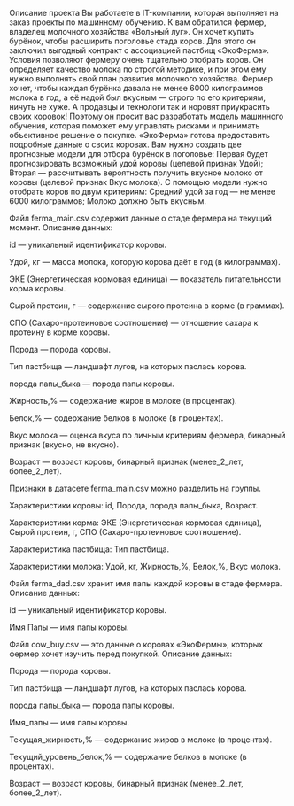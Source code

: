 Описание проекта
Вы работаете в IT-компании, которая выполняет на заказ проекты по машинному обучению. К вам обратился фермер, владелец молочного хозяйства «Вольный луг». Он хочет купить бурёнок, чтобы расширить поголовье стада коров. Для этого он заключил выгодный контракт с ассоциацией пастбищ «ЭкоФерма».
Условия позволяют фермеру очень тщательно отобрать коров. Он определяет качество молока по строгой методике, и при этом ему нужно выполнять свой план развития молочного хозяйства. Фермер хочет, чтобы каждая бурёнка давала не менее 6000 килограммов молока в год, а её надой был вкусным — строго по его критериям, ничуть не хуже. А продавцы и технологи так и норовят приукрасить своих коровок!
Поэтому он просит вас разработать модель машинного обучения, которая поможет ему управлять рисками и принимать объективное решение о покупке. «ЭкоФерма» готова предоставить подробные данные о своих коровах. Вам нужно создать две прогнозные модели для отбора бурёнок в поголовье:
Первая будет прогнозировать возможный удой коровы (целевой признак Удой);
Вторая — рассчитывать вероятность получить вкусное молоко от коровы (целевой признак Вкус молока).
С помощью модели нужно отобрать коров по двум критериям:
Средний удой за год — не менее 6000 килограммов;
Молоко должно быть вкусным.

Файл ferma_main.csv содержит данные о стаде фермера на текущий момент. Описание данных:

id — уникальный идентификатор коровы.

Удой, кг — масса молока, которую корова даёт в год (в килограммах).

ЭКЕ (Энергетическая кормовая единица) — показатель питательности корма коровы.

Сырой протеин, г — содержание сырого протеина в корме (в граммах).

СПО (Сахаро-протеиновое соотношение) — отношение сахара к протеину в корме коровы.

Порода — порода коровы.

Тип пастбища — ландшафт лугов, на которых паслась корова.

порода папы_быка — порода папы коровы.

Жирность,% — содержание жиров в молоке (в процентах).

Белок,% — содержание белков в молоке (в процентах).

Вкус молока — оценка вкуса по личным критериям фермера, бинарный признак (вкусно, не вкусно).

Возраст — возраст коровы, бинарный признак (менее_2_лет, более_2_лет).

Признаки в датасете ferma_main.csv можно разделить на группы.

Характеристики коровы: id, Порода, порода папы_быка, Возраст.

Характеристики корма: ЭКЕ (Энергетическая кормовая единица), Сырой протеин, г, СПО (Сахаро-протеиновое соотношение).

Характеристика пастбища: Тип пастбища.

Характеристики молока: Удой, кг, Жирность,%, Белок,%, Вкус молока.



Файл ferma_dad.csv хранит имя папы каждой коровы в стаде фермера. Описание данных:

id — уникальный идентификатор коровы.

Имя Папы — имя папы коровы.


Файл cow_buy.csv — это данные о коровах «ЭкоФермы», которых фермер хочет изучить перед покупкой. Описание данных:

Порода — порода коровы.

Тип пастбища — ландшафт лугов, на которых паслась корова.

порода папы_быка — порода папы коровы.

Имя_папы — имя папы коровы.

Текущая_жирность,% — содержание жиров в молоке (в процентах).

Текущий_уровень_белок,% — содержание белков в молоке (в процентах).

Возраст — возраст коровы, бинарный признак (менее_2_лет, более_2_лет).


